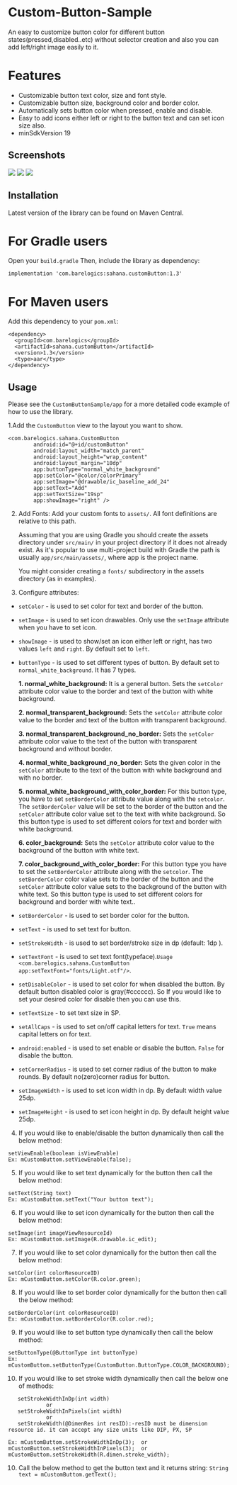 # Custom-Button-Sample
An easy to customize button color for different button states(pressed,disabled..etc) without selector creation and also you can add left/right image easily to it.

# Features
- Customizable button text color, size and font style.
- Customizable button size, background color and border color.
- Automatically sets button color when pressed, enable and disable.
- Easy to add icons either left or right to the button text and can set icon size also.
- minSdkVersion 19
 
## Screenshots
![](screenshots/socb.gif)
![](screenshots/socb.png)
![](screenshots/socb2.png)


## Installation

Latest version of the library can be found on Maven Central.

# For Gradle users
Open your ```build.gradle``` Then, include the library as dependency:

```
implementation 'com.barelogics:sahana.customButton:1.3'
```

# For Maven users
Add this dependency to your ```pom.xml```:
```
<dependency>
  <groupId>com.barelogics</groupId>
  <artifactId>sahana.customButton</artifactId>
  <version>1.3</version>
  <type>aar</type>
</dependency>
```
## Usage

Please see the ```CustomButtonSample/app```  for a more detailed code example of how to use the library.

1.Add the ```CustomButton``` view to the layout you want to show.
```
<com.barelogics.sahana.CustomButton
        android:id="@+id/customButton"
        android:layout_width="match_parent"
        android:layout_height="wrap_content"
        android:layout_margin="10dp"
        app:buttonType="normal_white_background"
        app:setColor="@color/colorPrimary"
        app:setImage="@drawable/ic_baseline_add_24"
        app:setText="Add"
        app:setTextSize="19sp"
        app:showImage="right" />
 ```    
2. Add Fonts:
   Add your custom fonts to ```assets/```. All font definitions are relative to this path.
  
   Assuming that you are using Gradle you should create the assets directory under ```src/main/``` in your project directory if it does not already exist. As it's   popular to use multi-project build with Gradle the path is usually ```app/src/main/assets/```, where app is the project name.

   You might consider creating a ```fonts/``` subdirectory in the assets directory (as in examples).

3. Configure attributes:
- ```setColor``` - is used to set color for text and border of the button.

- ```setImage``` - is used to set icon drawables. Only use the ```setImage``` attribute when you have to set icon.

- ```showImage``` - is used to show/set an icon either left or right, has two values ```left``` and ```right```. By default set to ```left```.

- ```buttonType``` - is used to set different types of button. By default set to ```normal_white_background```. It has 7 types.

     **1. normal_white_background:** It is a general button. Sets the ```setColor``` attribute color value to the border and text of the button with white background.
     
     **2. normal_transparent_background:** Sets the ```setColor``` attribute color value to the border and text of the button with transparent background.

     **3. normal_transparent_background_no_border:** Sets the ```setColor``` attribute color value to the text of the button with transparent background and without border.

     **4. normal_white_background_no_border:** Sets the given color in the ```setColor``` attribute to the text of the button with white background and with no border.
     
     **5. normal_white_background_with_color_border:** For this button type, you have to set ```setBorderColor``` attribute value along with the ```setcolor```. The ```setBorderColor``` value will be set to the border of the button and the ```setColor``` attribute color value set to the text with white background. So this button type is used to set different colors for text and border with white background.

     **6. color_background:** Sets the ```setColor``` attribute color value to the background of the button with white text.

     **7. color_background_with_color_border:** For this button type you have to set the ```setBorderColor``` attribute along with the ```setcolor```. The ```setBorderColor``` color value sets to the border of the button and the ```setColor``` attribute color value sets to the background of the button with white text. So this button type is used to set different colors for background and border with white text..
                                            
- ```setBorderColor``` - is used to set border color for the button.

- ```setText``` - is used to set text for button.

- ```setStrokeWidth``` - is used to set border/stroke size in dp (default: 1dp ).

- ```setTextFont``` - is used to set text font(typeface).```Usage <com.barelogics.sahana.CustomButton app:setTextFont="fonts/Light.otf"/>```.
     
- ```setDisableColor``` - is used to set color for when disabled the button. By default button disabled color is gray(#cccccc). So If you would like to set your desired color for disable then you can use this.

- ```setTextSize``` - to set text size in SP.

- ```setAllCaps``` - is used to set on/off capital letters for text. `True` means capital letters on for text.

- ```android:enabled``` - is used to set enable or disable the button. `False` for disable the button.

- ```setCornerRadius``` - is used to set corner radius of the button to make rounds. By default no(zero)corner radius for button.

- ```setImageWidth``` - is used to set icon width in dp. By default width value 25dp.

- ```setImageHeight``` - is used to set icon height in dp. By default height value 25dp.

4. If you would like to enable/disable the button dynamically then call the below method:
````
setViewEnable(boolean isViewEnable)
Ex: mCustomButtom.setViewEnable(false);
````
5. If you would like to set text dynamically for the button then call the below method:
````
setText(String text)
Ex: mCustomButtom.setText("Your button text");
````
 
6. If you would like to set icon dynamically for the button then call the below method:
````
setImage(int imageViewResourceId)
Ex: mCustomButtom.setImage(R.drawable.ic_edit);
````
 
7. If you would like to set color dynamically for the button then call the below method:
````
setColor(int colorResourceID)
Ex: mCustomButtom.setColor(R.color.green);
````
 
8. If you would like to set border color dynamically for the button then call the below method: 
````
setBorderColor(int colorResourceID)
Ex: mCustomButtom.setBorderColor(R.color.red);
````
 
9. If you would like to set button type dynamically then call the below method: 
````
setButtonType(@ButtonType int buttonType)
Ex: mCustomButtom.setButtonType(CustomButton.ButtonType.COLOR_BACKGROUND);
````

10. If you would like to set stroke width dynamically then call the below one of methods: 
````
   setStrokeWidthInDp(int width)
            or
   setStrokeWidthInPixels(int width)
            or
   setStrokeWidth(@DimenRes int resID):-resID must be dimension resource id. it can accept any size units like DIP, PX, SP

Ex: mCustomButtom.setStrokeWidthInDp(3);  or  mCustomButtom.setStrokeWidthInPixels(3);  or  mCustomButtom.setStrokeWidth(R.dimen.stroke_width);
````
10. Call the below method to get the button text and it returns string: 
```String text = mCustomButtom.getText();```
